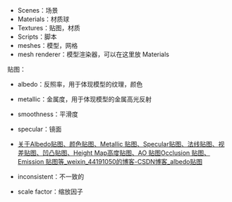 - Scenes：场景
- Materials：材质球
- Textures：贴图，材质
- Scripts：脚本
- meshes：模型，网格
- mesh renderer：模型渲染器，可以在这里放 Materials

贴图：

- albedo：反照率，用于体现模型的纹理，颜色
- metallic：金属度，用于体现模型的金属高光反射
- smoothness：平滑度
- specular：镜面
- [关于Albedo贴图、颜色贴图、Metallic 贴图、Specular贴图、法线贴图、视差贴图、凹凸贴图、Height Map高度贴图、AO 贴图Occlusion 贴图、Emission 贴图等_weixin_44191050的博客-CSDN博客_albedo贴图](https://blog.csdn.net/weixin_44191050/article/details/106194155)



- inconsistent：不一致的
- scale factor：缩放因子

